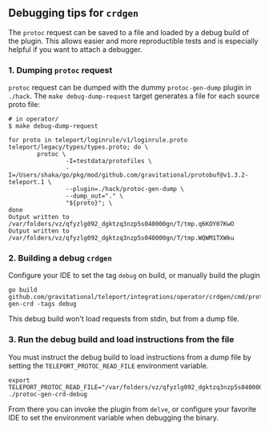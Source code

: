 ## Debugging tips for `crdgen`

The `protoc` request can be saved to a file and loaded by a debug build of
the plugin. This allows easier and more reproductible tests and is especially
helpful if you want to attach a debugger.

### 1. Dumping `protoc` request

`protoc` request can be dumped with the dummy `protoc-gen-dump` plugin in
`./hack`. The `make debug-dump-request` target generates a file for each source
proto file:

```shell
# in operator/
$ make debug-dump-request

for proto in teleport/loginrule/v1/loginrule.proto teleport/legacy/types/types.proto; do \
        protoc \
                -I=testdata/protofiles \
                -I=/Users/shaka/go/pkg/mod/github.com/gravitational/protobuf@v1.3.2-teleport.1 \
                --plugin=./hack/protoc-gen-dump \
                --dump_out="." \
                "${proto}"; \
done
Output written to /var/folders/vz/qfyzlg092_dgktzq3nzp5s040000gn/T/tmp.q6KOY07KwO
Output written to /var/folders/vz/qfyzlg092_dgktzq3nzp5s040000gn/T/tmp.WQWM1TXWku
```

### 2. Building a debug `crdgen`

Configure your IDE to set the tag `debug` on build, or manually build the plugin
```
go build github.com/gravitational/teleport/integrations/operator/crdgen/cmd/protoc-gen-crd -tags debug
```

This debug build won't load requests from stdin, but from a dump file.

### 3. Run the debug build and load instructions from the file

You must instruct the debug build to load instructions from a dump file by
setting the `TELEPORT_PROTOC_READ_FILE` environment variable.

```shell
export TELEPORT_PROTOC_READ_FILE="/var/folders/vz/qfyzlg092_dgktzq3nzp5s040000gn/T/tmp.WQWM1TXWku"
./protoc-gen-crd-debug
```

From there you can invoke the plugin from `delve`, or configure your favorite
IDE to set the environment variable when debugging the binary.
